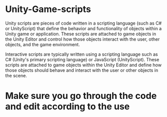 # Unity-Game-scripts
Unity scripts are pieces of code written in a scripting language (such as C# or UnityScript) that define the behavior and functionality of objects within a Unity game or application. These scripts are attached to game objects in the Unity Editor and control how those objects interact with the user, other objects, and the game environment.


Interactive scripts are typically written using a scripting language such as C# (Unity's primary scripting language) or JavaScript (UnityScript). These scripts are attached to game objects within the Unity Editor and define how those objects should behave and interact with the user or other objects in the scene.

# Make sure you go through the code and edit according to the use

